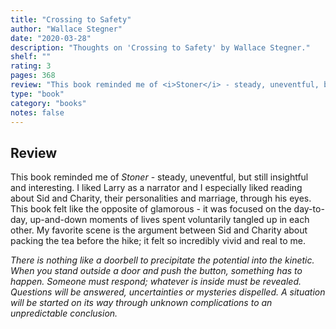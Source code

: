 ```yaml
---
title: "Crossing to Safety"
author: "Wallace Stegner"
date: "2020-03-28"
description: "Thoughts on 'Crossing to Safety' by Wallace Stegner."
shelf: ""
rating: 3
pages: 368
review: "This book reminded me of <i>Stoner</i> - steady, uneventful, but still insightful and interesting. I liked Larry as a narrator and I especially liked reading about Sid and Charity, their personalities and marriage, through his eyes. This book felt like the opposite of glamorous - it was focused on the day-to-day, up-and-down moments of lives spent voluntarily tangled up in each other. My favorite scene is the argument between Sid and Charity about packing the tea before the hike; it felt so incredibly vivid and real to me.<br/><br/><i>There is nothing like a doorbell to precipitate the potential into the kinetic. When you stand outside a door and push the button, something has to happen. Someone must respond; whatever is inside must be revealed. Questions will be answered, uncertainties or mysteries dispelled. A situation will be started on its way through unknown complications to an unpredictable conclusion.</i>"
type: "book"
category: "books"
notes: false
---
```


## Review

This book reminded me of _Stoner_ - steady, uneventful, but still insightful and interesting. I liked Larry as a narrator and I especially liked reading about Sid and Charity, their personalities and marriage, through his eyes. This book felt like the opposite of glamorous - it was focused on the day-to-day, up-and-down moments of lives spent voluntarily tangled up in each other. My favorite scene is the argument between Sid and Charity about packing the tea before the hike; it felt so incredibly vivid and real to me.

_There is nothing like a doorbell to precipitate the potential into the kinetic. When you stand outside a door and push the button, something has to happen. Someone must respond; whatever is inside must be revealed. Questions will be answered, uncertainties or mysteries dispelled. A situation will be started on its way through unknown complications to an unpredictable conclusion._

